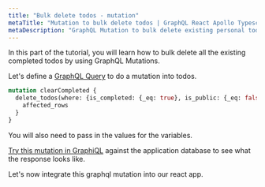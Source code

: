 ```yaml
---
title: "Bulk delete todos - mutation"
metaTitle: "Mutation to bulk delete todos | GraphQL React Apollo Typescript Tutorial"
metaDescription: "GraphQL Mutation to bulk delete existing personal todos. Try the mutation in GraphiQL, passing the Authorization token to perform bulk operations"
---
```


In this part of the tutorial, you will learn how to bulk delete all the existing completed todos by using GraphQL Mutations.

Let's define a [GraphQL Query](https://hasura.io/learn/graphql/intro-graphql/graphql-queries/) to do a mutation into todos.

```graphql
mutation clearCompleted {
  delete_todos(where: {is_completed: {_eq: true}, is_public: {_eq: false}}) {
    affected_rows
  }
}
```

You will also need to pass in the values for the variables.

[Try this mutation in GraphiQL](https://hasura.io/learn/graphql/graphiql) against the application database to see what the response looks like.

Let's now integrate this graphql mutation into our react app.